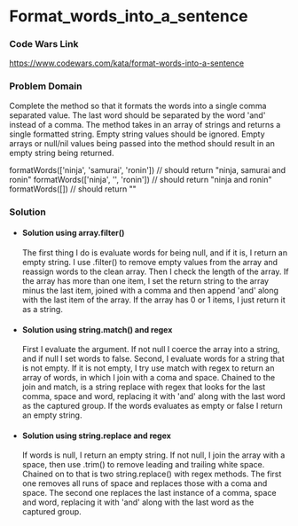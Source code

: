 # Format_words_into_a_sentence

### Code Wars Link

https://www.codewars.com/kata/format-words-into-a-sentence

### Problem Domain

Complete the method so that it formats the words into a single comma separated value. The last word should be separated by the word 'and' instead of a comma. The method takes in an array of strings and returns a single formatted string. Empty string values should be ignored. Empty arrays or null/nil values being passed into the method should result in an empty string being returned.

formatWords(['ninja', 'samurai', 'ronin']) // should return "ninja, samurai and ronin"
formatWords(['ninja', '', 'ronin']) // should return "ninja and ronin"
formatWords([]) // should return ""

### Solution

  - #### Solution using array.filter()

    The first thing I do is evaluate words for being null, and if it is, I return an empty string. I use .filter() to remove empty values from the array and reassign words to the clean array.  Then I check the length of the array.  If the array has more than one item, I set the return string to the array minus the last item, joined with a comma and then append 'and' along with the last item of the array.  If the array has 0 or 1 items, I just return it as a string.

  - #### Solution using string.match() and regex

      First I evaluate the argument.  If not null I coerce the array into a string, and if null I set words to false. Second, I evaluate words for a string that is not empty.  If it is not empty, I try use match with regex to return an array of words, in which I join with a coma and space. Chained to the join and match, is a string replace with regex that looks for the last comma, space and word, replacing it with 'and' along with the last word as the captured group. If the words evaluates as empty or false I return an empty string.

  - #### Solution using string.replace and regex

      If words is null, I return an empty string.  If not null, I join the array with a space, then use .trim() to remove leading and trailing white space. Chained on to that is two string.replace() with regex methods.  The first one removes all runs of space and replaces those with a coma and space.  The second one replaces the last instance of a comma, space and word, replacing it with 'and' along with the last word as the captured group.
